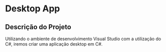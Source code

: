 # Desktop App

<h2>Descrição do Projeto</h2>
<p>Utilizando o ambiente de desenvolvimento Visual Studio com a utilização do C#, iremos criar uma aplicação desktop em C#.</p>
